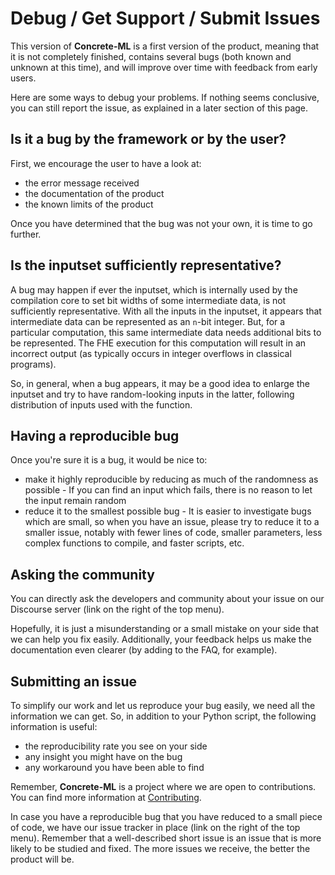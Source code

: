 # Debug / Get Support / Submit Issues

This version of **Concrete-ML** is a first version of the product, meaning that it is not completely finished, contains several bugs (both known and unknown at this time), and will improve over time with feedback from early users.

Here are some ways to debug your problems. If nothing seems conclusive, you can still report the issue, as explained in a later section of this page.

## Is it a bug by the framework or by the user?

First, we encourage the user to have a look at:

- the error message received
- the documentation of the product
- the known limits of the product

Once you have determined that the bug was not your own, it is time to go further.

## Is the inputset sufficiently representative?

A bug may happen if ever the inputset, which is internally used by the compilation core to set bit widths of some intermediate data, is not sufficiently representative. With all the inputs in the inputset, it appears that intermediate data can be represented as an `n`-bit integer. But, for a particular computation, this same intermediate data needs additional bits to be represented. The FHE execution for this computation will result in an incorrect output (as typically occurs in integer overflows in classical programs).

So, in general, when a bug appears, it may be a good idea to enlarge the inputset and try to have random-looking inputs in the latter, following distribution of inputs used with the function.

## Having a reproducible bug

Once you're sure it is a bug, it would be nice to:

- make it highly reproducible by reducing as much of the randomness as possible - If you can find an input which fails, there is no reason to let the input remain random
- reduce it to the smallest possible bug - It is easier to investigate bugs which are small, so when you have an issue, please try to reduce it to a smaller issue, notably with fewer lines of code, smaller parameters, less complex functions to compile, and faster scripts, etc.

## Asking the community

You can directly ask the developers and community about your issue on our Discourse server (link on the right of the top menu).

Hopefully, it is just a misunderstanding or a small mistake on your side that we can help you fix easily. Additionally, your feedback helps us make the documentation even clearer (by adding to the FAQ, for example).

## Submitting an issue

To simplify our work and let us reproduce your bug easily, we need all the information we can get. So, in addition to your Python script, the following information is useful:

- the reproducibility rate you see on your side
- any insight you might have on the bug
- any workaround you have been able to find

Remember, **Concrete-ML** is a project where we are open to contributions. You can find more information at [Contributing](contributing.md).

In case you have a reproducible bug that you have reduced to a small piece of code, we have our issue tracker in place (link on the right of the top menu). Remember that a well-described short issue is an issue that is more likely to be studied and fixed. The more issues we receive, the better the product will be.
